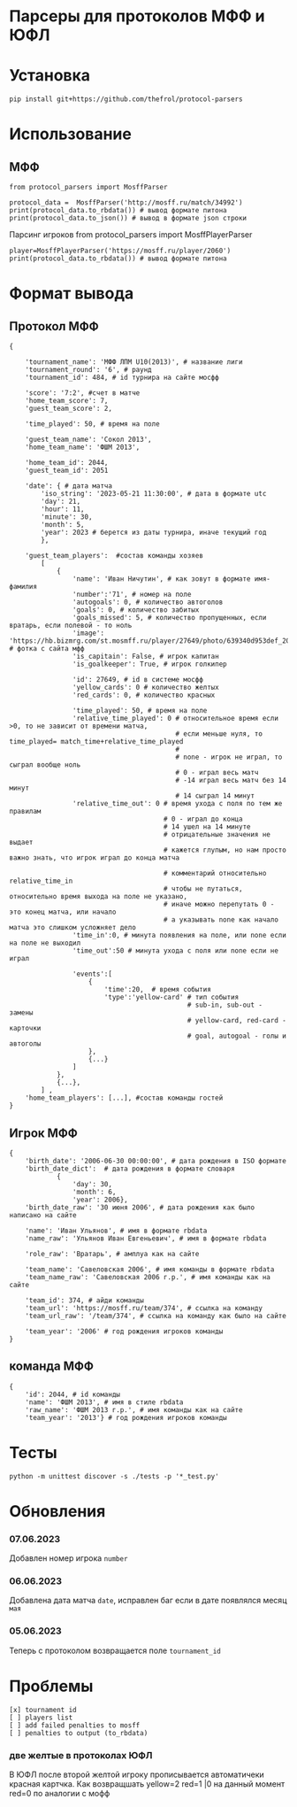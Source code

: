 # Парсеры для протоколов МФФ и ЮФЛ

# Установка

    pip install git+https://github.com/thefrol/protocol-parsers

# Использование

## МФФ
    from protocol_parsers import MosffParser

    protocol_data =  MosffParser('http://mosff.ru/match/34992')
    print(protocol_data.to_rbdata()) # вывод формате питона
    print(protocol_data.to_json()) # вывод в формате json строки

Парсинг игроков
    from protocol_parsers import MosffPlayerParser

    player=MosffPlayerParser('https://mosff.ru/player/2060')
    print(protocol_data.to_rbdata()) # вывод формате питона

# Формат вывода

## Протокол МФФ
    {

        'tournament_name': 'MФФ ЛПМ U10(2013)', # название лиги
        'tournament_round': '6', # раунд
        'tournament_id': 484, # id турнира на сайте мосфф
        
        'score': '7:2', #счет в матче
        'home_team_score': 7,
        'guest_team_score': 2,

        'time_played': 50, # время на поле

        'guest_team_name': 'Сокол 2013',
        'home_team_name': 'ФШМ 2013',

        'home_team_id': 2044,
        'guest_team_id': 2051
        
        'date': { # дата матча
            'iso_string': '2023-05-21 11:30:00', # дата в формате utc
            'day': 21,
            'hour': 11,
            'minute': 30,
            'month': 5,
            'year': 2023 # берется из даты турнира, иначе текущий год
            },

        'guest_team_players':  #состав команды хозяев
            [
                {
                    'name': 'Иван Ничутин', # как зовут в формате имя-фамилия
                    'number':'71', # номер на поле
                    'autogoals': 0, # количество автоголов
                    'goals': 0, # количество забитых
                    'goals_missed': 5, # количество пропущенных, если вратарь, если полевой - то ноль
                    'image': 'https://hb.bizmrg.com/st.mosmff.ru/player/27649/photo/639340d953def_200x200.jpg', # фотка с сайта мфф
                    'is_capitain': False, # игрок капитан
                    'is_goalkeeper': True, # игрок голкипер
                    
                    'id': 27649, # id в системе мосфф
                    'yellow_cards': 0 # количество желтых
                    'red_cards': 0, # количество красных

                    'time_played': 50, # время на поле
                    'relative_time_played': 0 # относительное время если >0, то не зависит от времени матча,
                                              # если меньше нуля, то time_played= match_time+relative_time_played
                                              #
                                              # none - игрок не играл, то сыграл вообще ноль
                                              # 0 - играл весь матч
                                              # -14 играл весь матч без 14 минут
                                              # 14 сыграл 14 минут
                    'relative_time_out': 0 # время ухода с поля по тем же правилам
                                           # 0 - играл до конца
                                           # 14 ушел на 14 минуте
                                           # отрицательные значения не выдает
                                           # кажется глупым, но нам просто важно знать, что игрок играл до конца матча

                                           # комментарий относительно relative_time_in
                                           # чтобы не путаться, относительно время выхода на поле не указано, 
                                           # иначе можно перепутать 0 - это конец матча, или начало
                                           # а указывать none как начало матча это слишком усложняет дело
                    'time_in':0, # минута появления на поле, или none если на поле не выходил
                    'time_out':50 # минута ухода с поля или none если не играл

                    'events':[
                        {
                            'time':20,  # время события
                            'type':'yellow-card' # тип события
                                                 # sub-in, sub-out - замены
                                                 # yellow-card, red-card - карточки
                                                 # goal, autogoal - голы и автоголы
                        },
                        {...}
                    ]
                },
                {...},
            ] ,
        'home_team_players': [...], #состав команды гостей
    }
## Игрок МФФ
    {
        'birth_date': '2006-06-30 00:00:00', # дата рождения в ISO формате
        'birth_date_dict':  # дата рождения в формате словаря
                {
                    'day': 30,
                    'month': 6,
                    'year': 2006}, 
        'birth_date_raw': '30 июня 2006', # дата рождения как было написано на сайте

        'name': 'Иван Ульянов', # имя в формате rbdata
        'name_raw': 'Ульянов Иван Евгеньевич', # имя в формате rbdata

        'role_raw': 'Вратарь', # амплуа как на сайте

        'team_name': 'Савеловская 2006', # имя команды в формате rbdata
        'team_name_raw': 'Савеловская 2006 г.р.', # имя команды как на сайте

        'team_id': 374, # айди команды
        'team_url': 'https://mosff.ru/team/374', # ссылка на команду
        'team_url_raw': '/team/374', # ссылка на команду как было на сайте

        'team_year': '2006' # год рождения игроков команды
    }

## команда МФФ
    {
        'id': 2044, # id команды
        'name': 'ФШМ 2013', # имя в стиле rbdata
        'raw_name': 'ФШМ 2013 г.р.', # имя команды как на сайте
        'team_year': '2013'} # год рождения игроков команды

# Тесты

    python -m unittest discover -s ./tests -p '*_test.py'    

# Обновления

### 07.06.2023
Добавлен номер игрока `number`

### 06.06.2023
Добавлена дата матча `date`, исправлен баг если в дате появлялся месяц `мая`

### 05.06.2023
Теперь с протоколом возвращается поле `tournament_id`

# Проблемы

    [x] tournament id
    [ ] players list
    [ ] add failed penalties to mosff
    [ ] penalties to output (to_rbdata)

### две желтые в протоколах ЮФЛ
В ЮФЛ после второй желтой игроку прописывается автоматичеки красная картчка. Как возвращшать
yellow=2
red=1 |0  на данный момент red=0 по аналогии с мофф